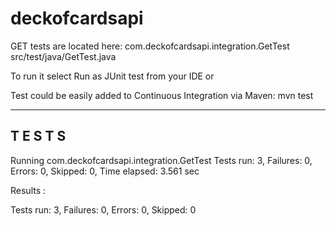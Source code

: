 # deckofcardsapi

GET tests are located here: com.deckofcardsapi.integration.GetTest
src/test/java/GetTest.java

To run it select Run as JUnit test from your IDE or

Test could be easily added to Continuous Integration via Maven: mvn test

-------------------------------------------------------
 T E S T S
-------------------------------------------------------
Running com.deckofcardsapi.integration.GetTest
Tests run: 3, Failures: 0, Errors: 0, Skipped: 0, Time elapsed: 3.561 sec

Results :

Tests run: 3, Failures: 0, Errors: 0, Skipped: 0 